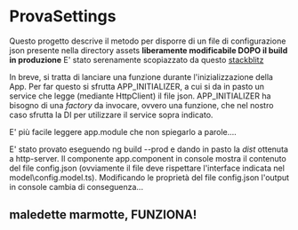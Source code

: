 # ProvaSettings
Questo progetto descrive il metodo per disporre di un file di configurazione json presente nella directory assets **liberamente modificabile DOPO il build in produzione**
E' stato serenamente scopiazzato da questo [stackblitz](https://stackblitz.com/edit/angular-load-config-on-init-kaefr4)

In breve, si tratta di lanciare una funzione durante l'inizializzazione della App.
Per far questo si sfrutta APP_INITIALIZER, a cui si da in pasto un service che legge (mediante HttpClient) il file json.
APP_INITIALIZER ha bisogno di una *factory* da invocare, ovvero una funzione, che nel nostro caso sfrutta la DI per utilizzare il service sopra indicato.

E' più facile leggere app.module che non spiegarlo a parole....

E' stato provato eseguendo ng build --prod e dando in pasto la *dist* ottenuta a http-server.
Il componente app.component in console mostra il contenuto del file config.json (ovviamente il file deve rispettare l'interface indicata nel model\config.model.ts).
Modificando le proprietà del file config.json l'output in console cambia di conseguenza...

## maledette marmotte, FUNZIONA! ##





